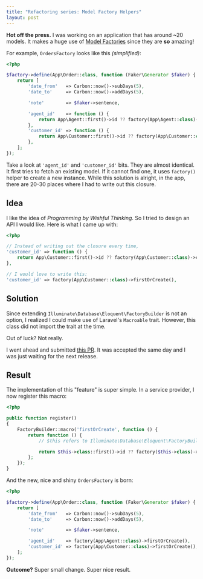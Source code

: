 ```yaml
---
title: "Refactoring series: Model Factory Helpers"
layout: post
---
```


**Hot off the press.** I was working on an application that has around ~20 models. It makes a huge use of [Model Factories](https://laravel.com/docs/5.4/database-testing#writing-factories) since they are **so** amazing!

For example, `OrdersFactory` looks like this _(simplified)_:

```php
<?php

$factory->define(App\Order::class, function (Faker\Generator $faker) {
    return [
        'date_from'   => Carbon::now()->subDays(5),
        'date_to'     => Carbon::now()->addDays(5),

        'note'        => $faker->sentence,

        'agent_id'    => function () {
            return App\Agent::first()->id ?? factory(App\Agent::class)->create()->id;
        },
        'customer_id' => function () {
            return App\Customer::first()->id ?? factory(App\Customer::class)->create()->id;
        },
    ];
});
```

Take a look at `'agent_id'` and `'customer_id'` bits. They are almost identical. It first tries to fetch an existing model. If it cannot find one, it uses `factory()` helper to create a new instance. While this solution is alright, in the app, there are 20-30 places where I had to write out this closure.

## Idea

I like the idea of _Programming by Wishful Thinking_. So I tried to design an API I would like. Here is what I came up with:

```php
<?php

// Instead of writing out the closure every time,
'customer_id' => function () {
    return App\Customer::first()->id ?? factory(App\Customer::class)->create()->id;
},

// I would love to write this:
'customer_id' => factory(App\Customer::class)->firstOrCreate(),
```

## Solution

Since extending `Illuminate\Database\Eloquent\FactoryBuilder` is not an option, I realized I could make use of Laravel's `Macroable` trait. However, this class did not import the trait at the time.

Out of luck? Not really.

I went ahead and submitted [this PR](https://github.com/laravel/framework/pull/19425). It was accepted the same day and I was just waiting for the next release.

## Result

The implementation of this "feature" is super simple. In a service provider, I now register this macro:

```php
<?php

public function register()
{
    FactoryBuilder::macro('firstOrCreate', function () {
        return function () {
            // $this refers to Illuminate\Database\Eloquent\FactoryBuilder instance.

            return $this->class::first()->id ?? factory($this->class)->create()->id;
        };
    });
}
```

And the new, nice and shiny `OrdersFactory` is born:

```php
<?php

$factory->define(App\Order::class, function (Faker\Generator $faker) {
    return [
        'date_from'   => Carbon::now()->subDays(5),
        'date_to'     => Carbon::now()->addDays(5),

        'note'        => $faker->sentence,

        'agent_id'    => factory(App\Agent::class)->firstOrCreate(),
        'customer_id' => factory(App\Customer::class)->firstOrCreate(),
    ];
});
```

**Outcome?** Super small change. Super nice result.

